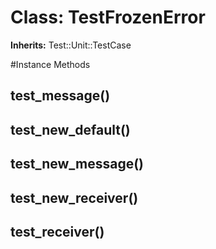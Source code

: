 # Class: TestFrozenError
**Inherits:** Test::Unit::TestCase
    




#Instance Methods
## test_message() [](#method-i-test_message)

## test_new_default() [](#method-i-test_new_default)

## test_new_message() [](#method-i-test_new_message)

## test_new_receiver() [](#method-i-test_new_receiver)

## test_receiver() [](#method-i-test_receiver)

